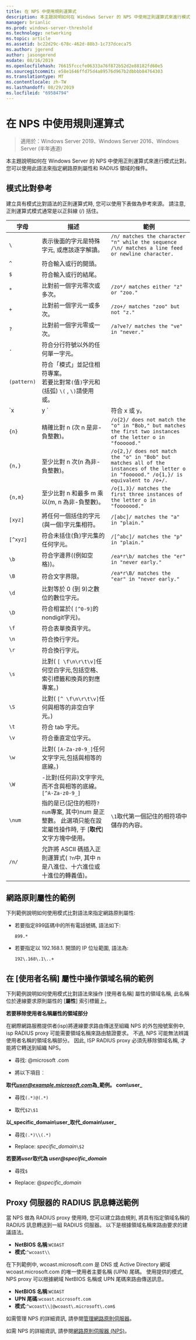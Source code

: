 ```yaml
---
title: 在 NPS 中使用規則運算式
description: 本主題說明如何在 Windows Server 的 NPS 中使用正則運算式來進行模式比對。 您可以使用此語法來指定網路原則屬性和 RADIUS 領域的條件。
manager: brianlic
ms.prod: windows-server-threshold
ms.technology: networking
ms.topic: article
ms.assetid: bc22d29c-678c-462d-88b3-1c737dceca75
ms.author: jgerend
author: jasongerend
msdate: 08/16/2019
ms.openlocfilehash: 76615fcccfe06333a76f872b52d2e88182fd60e5
ms.sourcegitcommit: e58e1646ffd75d4a89576d967b2dbbbb84764303
ms.translationtype: MT
ms.contentlocale: zh-TW
ms.lasthandoff: 08/29/2019
ms.locfileid: "69584794"
---
```

# <a name="use-regular-expressions-in-nps"></a>在 NPS 中使用規則運算式

> 適用於：Windows Server 2019、Windows Server 2016、Windows Server (半年通道)

本主題說明如何在 Windows Server 的 NPS 中使用正則運算式來進行模式比對。 您可以使用此語法來指定網路原則屬性和 RADIUS 領域的條件。

## <a name="pattern-matching-reference"></a>模式比對參考

建立具有模式比對語法的正則運算式時, 您可以使用下表做為參考來源。 請注意, 正則運算式模式通常是以正斜線 (/) 括住。

|  字母  |  描述  |   範例                                                                 |
| ----------- | ------------- | ------------------------------------------------------------------------  |
|     `\ `     | 表示後面的字元是特殊字元, 或應該逐字解讀。  | `/n/ matches the character "n" while the sequence /\n/ matches a line feed or newline character.`  |
|     `^`     |                                                                 符合輸入或行的開頭。                                                                  |                                                                 &nbsp;                                                                  |
|     `$`     |                                                                    符合輸入或行的結尾。                                                                     |                                                                 &nbsp;                                                                  |
|     `*`     |                                                             比對前一個字元零次或多次。                                                              |                                                  `/zo*/ matches either "z" or "zoo."`                                                   |
|     `+`     |                                                              比對前一個字元一或多次。                                                              |                                                   `/zo+/ matches "zoo" but not "z."`                                                    |
|     `?`     |                                                              比對前一個字元零或一次。                                                              |                                                 `/a?ve?/ matches the "ve" in "never."`                                                  |
|     `.`     |                                                           符合分行符號以外的任何單一字元。                                                           |                                                                 &nbsp;                                                                  |
| `(pattern)` |                         符合「模式」並記住相符專案。<br />若要比對常`(`值`)`字元和 (括弧) `\(` , `\)`請使用或。                         |                                                                 &nbsp;                                                                  |
|   `x | y `  |                                                                               符合 x 或 y。                                                          |
|   `{n} `    |                                                          精確比對 n \(次 n 是非\-負整數\)。                                                           |               `/o{2}/ does not match the "o" in "Bob," but matches the first two instances of the letter o in "foooood."`               |
|   `{n,}`    |                                                          至少比對 n 次\(n 為非\-負整數\)。                                                          | `/o{2,}/ does not match the "o" in "Bob" but matches all of the instances of the letter o in "foooood." /o{1,}/ is equivalent to /o+/.` |
|   `{n,m}`   |                                                至少比對 n 和最多 m 乘以\(m, n 為非\-負整數\)。                                                |                               `/o{1,3}/ matches the first three instances of the letter o in "fooooood."`                               |
|   `[xyz]`   |                                                       將任何一個括住的字元\(與一個\)字元集相符。                                                        |                                                  `/[abc]/ matches the "a" in "plain."`                                                  |
|  `[^xyz]`   |                                                  符合未括住\(負\)字元集的任何字元。                                                  |                                                 `/[^abc]/ matches the "p" in "plain."`                                                  |
|    `\b`     |                                                              符合字邊界\((例如空格\))。                                                               |                                              `/ea*r\b/ matches the "er" in "never early."`                                              |
|    `\B`     |                                                                         符合文字界限。                                                                          |                                             `/ea*r\B/ matches the "ear" in "never early."`                                              |
|    `\d`     |                                                       比對等於 0 \(到 9\)之數位的數位字元。                                                        |                                                                 &nbsp;                                                                  |
|    `\D`     |                                                           符合相當於\( `[^0-9]`的nondigit字元\)。                                                           |                                                                 &nbsp;                                                                  |
|    `\f`     |                                                                        符合表單換頁字元。                                                                        |                                                                 &nbsp;                                                                  |
|    `\n`     |                                                                        符合換行字元。                                                                        |                                                                 &nbsp;                                                                  |
|    `\r`     |                                                                     符合換行字元。                                                                     |                                                                 &nbsp;                                                                  |
|    `\s`     |                                   比對\( `[ \f\n\r\t\v]`任何空白字元,包括空格、索引標籤和換頁的對應專案。\)                                   |                                                                 &nbsp;                                                                  |
|    `\S`     |                                                  比對\( `[^ \f\n\r\t\v]`任何與相等的非空白字元。\)                                                   |                                                                 &nbsp;                                                                  |
|    `\t`     |                                                                           符合 tab 字元。                                                                           |                                                                 &nbsp;                                                                  |
|    `\v`     |                                                                      符合垂直定位字元。                                                                       |                                                                 &nbsp;                                                                  |
|    `\w`     |                                              比對\( `[A-Za-z0-9_]`任何文字字元,包括與相等的底線。\)                                              |                                                                 &nbsp;                                                                  |
|    `\W`     |                                           \-比對\(任何非\)文字字元, 而不含與相等的底線。 `[^A-Za-z0-9_]`                                           |                                                                 &nbsp;                                                                  |
|   `\num`    | 指的是已\(記住的相符`?num`專案, 其中\)num 是正整數。  此選項只能在設定屬性操作時, 于 [**取代**] 文字方塊中使用。 |                                       `\1`取代第一個記住的相符項中儲存的內容。                                       |
|   `/n/ `    |                      允許將 ASCII 碼插入正則運算式\( `?n`中, 其中 n 是八進位、十六進位或十進位的轉義值\)。                       |                                                                 &nbsp;                                                                  |

## <a name="examples-for-network-policy-attributes"></a>網路原則屬性的範例

下列範例說明如何使用模式比對語法來指定網路原則屬性:

- 若要指定899區碼中的所有電話號碼, 語法如下:

     `899.*`

- 若要指定以 192.168.1. 開頭的 IP 位址範圍, 語法為:

    `192\.168\.1\..+`

## <a name="examples-for-manipulation-of-the-realm-name-in-the-user-name-attribute"></a>在 [使用者名稱] 屬性中操作領域名稱的範例

下列範例說明如何使用模式比對語法來操作 [使用者名稱] 屬性的領域名稱, 此名稱位於連線要求原則屬性的 [**屬性**] 索引標籤上。

**若要移除使用者名稱屬性的領域部分**

在網際網路服務提供者\(isp\)將連線要求路由傳送至組織 NPS 的外包撥號案例中, isp RADIUS proxy 可能需要領域名稱來路由驗證要求。 不過, NPS 可能無法辨識使用者名稱的領域名稱部分。 因此, ISP RADIUS proxy 必須先移除領域名稱, 才能將它轉送到組織 NPS。

- 尋找: @microsoft \.com

- 將以下項目︰

**取代<em>user@example.microsoft.com</em>為_範例。 com\user_**

- 尋找`(.*)@(.*)`

- 取代`$2\$1`



**以_specific_domain\user_取代_domain\user_**

- 尋找`(.*)\\(.*)`

- Replace: *specific_domain*`\$2`



<strong>若要將*user*取代為 *user@specific_domain</strong>*

- 尋找`$`

- Replace: @*specific_domain*

## <a name="example-for-radius-message-forwarding-by-a-proxy-server"></a>Proxy 伺服器的 RADIUS 訊息轉送範例

當 NPS 做為 RADIUS proxy 使用時, 您可以建立路由規則, 將具有指定領域名稱的 RADIUS 訊息轉送到一組 RADIUS 伺服器。 以下是根據領域名稱來路由要求的建議語法。

- **NetBIOS 名稱**:`WCOAST`
- **模式**:`^wcoast\\`

在下列範例中, wcoast.microsoft.com 是 DNS 或 Active Directory 網域 wcoast.microsoft.com 的唯一使用者主要名稱 (UPN) 尾碼。 使用提供的模式, NPS proxy 可以根據網域 NetBIOS 名稱或 UPN 尾碼來路由傳送訊息。

- **NetBIOS 名稱**:`WCOAST`
- **UPN 尾碼**:`wcoast.microsoft.com`
- **模式**:`^wcoast\\|@wcoast\.microsoft\.com$`


如需管理 NPS 的詳細資訊, 請參閱[管理網路原則伺服器](nps-manage-top.md)。

如需 NPS 的詳細資訊, 請參閱[網路原則伺服器 (NPS)](nps-top.md)。
